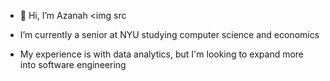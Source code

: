- 👋 Hi, I’m Azanah
<img src

- I’m currently a senior at NYU studying computer science and economics
- My experience is with data analytics, but I'm looking to expand more into software engineering 



